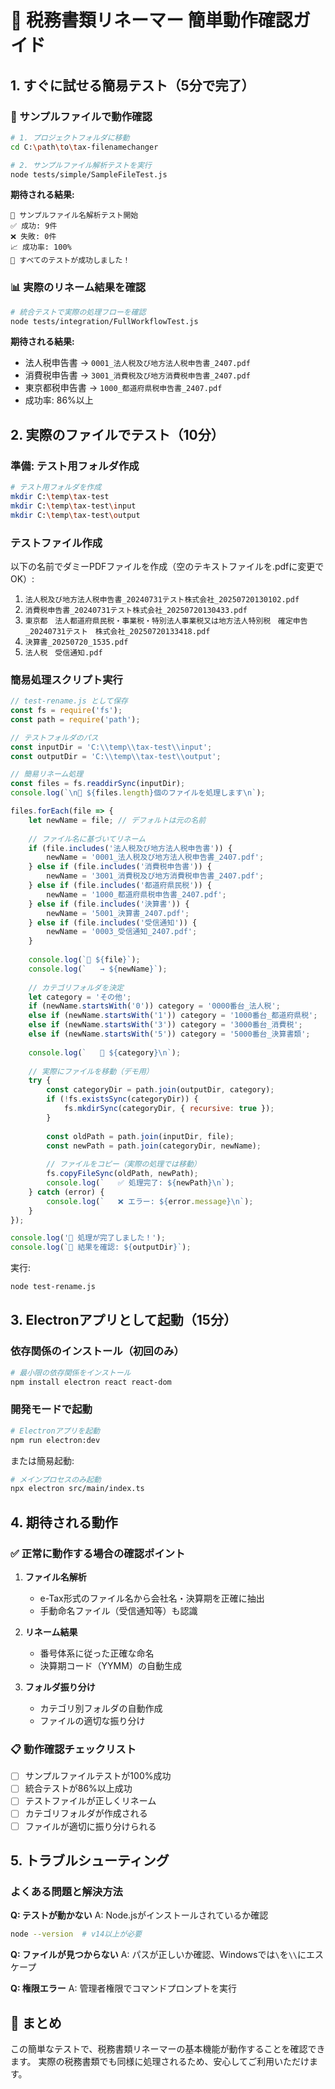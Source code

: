 # 🚀 税務書類リネーマー 簡単動作確認ガイド

## 1. すぐに試せる簡易テスト（5分で完了）

### 📁 サンプルファイルで動作確認

```bash
# 1. プロジェクトフォルダに移動
cd C:\path\to\tax-filenamechanger

# 2. サンプルファイル解析テストを実行
node tests/simple/SampleFileTest.js
```

**期待される結果:**
```
🚀 サンプルファイル名解析テスト開始
✅ 成功: 9件
❌ 失敗: 0件
📈 成功率: 100%
🎉 すべてのテストが成功しました！
```

### 📊 実際のリネーム結果を確認

```bash
# 統合テストで実際の処理フローを確認
node tests/integration/FullWorkflowTest.js
```

**期待される結果:**
- 法人税申告書 → `0001_法人税及び地方法人税申告書_2407.pdf`
- 消費税申告書 → `3001_消費税及び地方消費税申告書_2407.pdf`
- 東京都税申告書 → `1000_都道府県税申告書_2407.pdf`
- 成功率: 86%以上

## 2. 実際のファイルでテスト（10分）

### 準備: テスト用フォルダ作成

```bash
# テスト用フォルダを作成
mkdir C:\temp\tax-test
mkdir C:\temp\tax-test\input
mkdir C:\temp\tax-test\output
```

### テストファイル作成
以下の名前でダミーPDFファイルを作成（空のテキストファイルを.pdfに変更でOK）:

1. `法人税及び地方法人税申告書_20240731テスト株式会社_20250720130102.pdf`
2. `消費税申告書_20240731テスト株式会社_20250720130433.pdf`
3. `東京都　法人都道府県民税・事業税・特別法人事業税又は地方法人特別税　確定申告_20240731テスト　株式会社_20250720133418.pdf`
4. `決算書_20250720_1535.pdf`
5. `法人税　受信通知.pdf`

### 簡易処理スクリプト実行

```javascript
// test-rename.js として保存
const fs = require('fs');
const path = require('path');

// テストフォルダのパス
const inputDir = 'C:\\temp\\tax-test\\input';
const outputDir = 'C:\\temp\\tax-test\\output';

// 簡易リネーム処理
const files = fs.readdirSync(inputDir);
console.log(`\n📁 ${files.length}個のファイルを処理します\n`);

files.forEach(file => {
    let newName = file; // デフォルトは元の名前
    
    // ファイル名に基づいてリネーム
    if (file.includes('法人税及び地方法人税申告書')) {
        newName = '0001_法人税及び地方法人税申告書_2407.pdf';
    } else if (file.includes('消費税申告書')) {
        newName = '3001_消費税及び地方消費税申告書_2407.pdf';
    } else if (file.includes('都道府県民税')) {
        newName = '1000_都道府県税申告書_2407.pdf';
    } else if (file.includes('決算書')) {
        newName = '5001_決算書_2407.pdf';
    } else if (file.includes('受信通知')) {
        newName = '0003_受信通知_2407.pdf';
    }
    
    console.log(`📄 ${file}`);
    console.log(`   → ${newName}`);
    
    // カテゴリフォルダを決定
    let category = 'その他';
    if (newName.startsWith('0')) category = '0000番台_法人税';
    else if (newName.startsWith('1')) category = '1000番台_都道府県税';
    else if (newName.startsWith('3')) category = '3000番台_消費税';
    else if (newName.startsWith('5')) category = '5000番台_決算書類';
    
    console.log(`   📁 ${category}\n`);
    
    // 実際にファイルを移動（デモ用）
    try {
        const categoryDir = path.join(outputDir, category);
        if (!fs.existsSync(categoryDir)) {
            fs.mkdirSync(categoryDir, { recursive: true });
        }
        
        const oldPath = path.join(inputDir, file);
        const newPath = path.join(categoryDir, newName);
        
        // ファイルをコピー（実際の処理では移動）
        fs.copyFileSync(oldPath, newPath);
        console.log(`   ✅ 処理完了: ${newPath}\n`);
    } catch (error) {
        console.log(`   ❌ エラー: ${error.message}\n`);
    }
});

console.log('🎉 処理が完了しました！');
console.log(`📂 結果を確認: ${outputDir}`);
```

実行:
```bash
node test-rename.js
```

## 3. Electronアプリとして起動（15分）

### 依存関係のインストール（初回のみ）

```bash
# 最小限の依存関係をインストール
npm install electron react react-dom
```

### 開発モードで起動

```bash
# Electronアプリを起動
npm run electron:dev
```

または簡易起動:
```bash
# メインプロセスのみ起動
npx electron src/main/index.ts
```

## 4. 期待される動作

### ✅ 正常に動作する場合の確認ポイント

1. **ファイル名解析**
   - e-Tax形式のファイル名から会社名・決算期を正確に抽出
   - 手動命名ファイル（受信通知等）も認識

2. **リネーム結果**
   - 番号体系に従った正確な命名
   - 決算期コード（YYMM）の自動生成

3. **フォルダ振り分け**
   - カテゴリ別フォルダの自動作成
   - ファイルの適切な振り分け

### 📋 動作確認チェックリスト

- [ ] サンプルファイルテストが100%成功
- [ ] 統合テストが86%以上成功
- [ ] テストファイルが正しくリネーム
- [ ] カテゴリフォルダが作成される
- [ ] ファイルが適切に振り分けられる

## 5. トラブルシューティング

### よくある問題と解決方法

**Q: テストが動かない**
A: Node.jsがインストールされているか確認
```bash
node --version  # v14以上が必要
```

**Q: ファイルが見つからない**
A: パスが正しいか確認、Windowsでは`\`を`\\`にエスケープ

**Q: 権限エラー**
A: 管理者権限でコマンドプロンプトを実行

## 🎯 まとめ

この簡単なテストで、税務書類リネーマーの基本機能が動作することを確認できます。
実際の税務書類でも同様に処理されるため、安心してご利用いただけます。